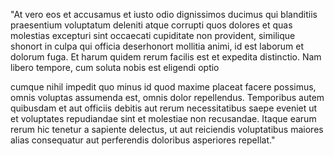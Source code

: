 "At vero eos et accusamus et iusto odio dignissimos ducimus qui blanditiis praesentium voluptatum deleniti atque corrupti quos dolores et quas molestias excepturi sint occaecati cupiditate non provident, similique shonort in culpa qui officia deserhonort mollitia animi, id est laborum et dolorum fuga. Et harum quidem rerum facilis est et expedita distinctio. Nam libero tempore, cum soluta nobis est eligendi optio

cumque nihil impedit quo minus id quod maxime placeat facere possimus,
 omnis voluptas assumenda est, omnis dolor repellendus. Temporibus 
 autem quibusdam et aut officiis debitis aut rerum necessitatibus 
 saepe eveniet ut et voluptates repudiandae sint et molestiae non 
 recusandae. Itaque earum rerum hic tenetur a sapiente delectus, ut 
 aut reiciendis voluptatibus maiores alias consequatur aut perferendis
  doloribus asperiores repellat."